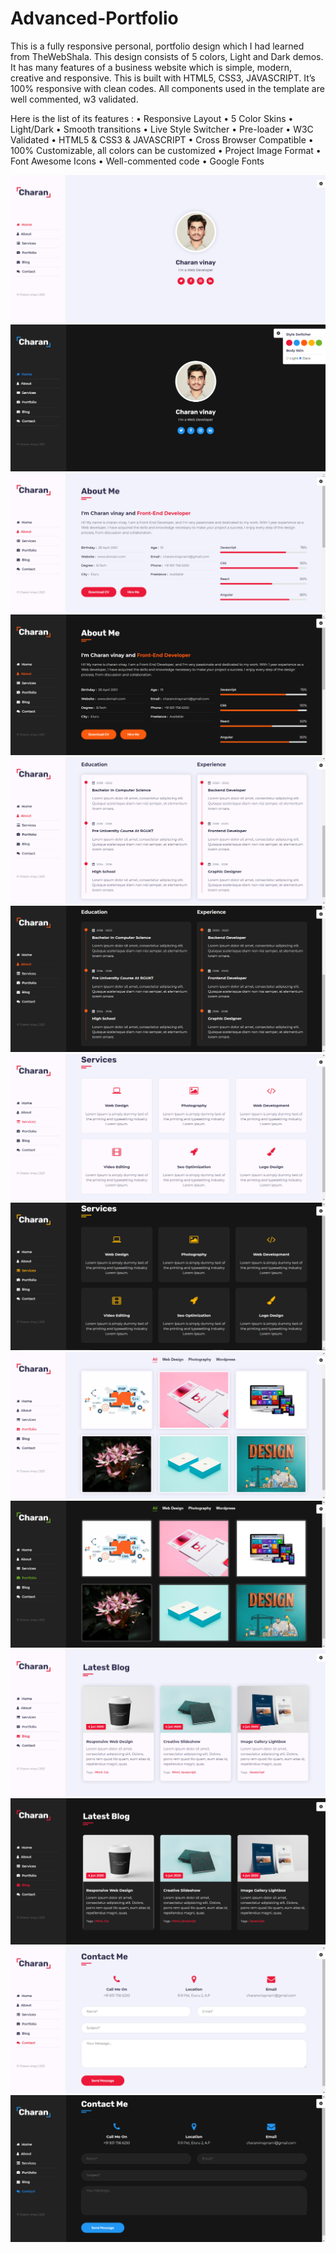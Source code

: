 # Advanced-Portfolio

This is a fully responsive personal, portfolio design which I had learned from TheWebShala.
This design consists of 5 colors, Light and Dark demos.
It has many features of a business website which is simple, modern, creative and responsive.
This is built with HTML5, CSS3, JAVASCRIPT.
It’s 100% responsive with clean codes. All components used in the template are well commented, w3 validated.

Here is the list of its features :
• Responsive Layout
• 5 Color Skins
• Light/Dark
• Smooth transitions
• Live Style Switcher
• Pre-loader
• W3C Validated
• HTML5 & CSS3 & JAVASCRIPT
• Cross Browser Compatible
• 100% Customizable, all colors can be customized
• Project Image Format
• Font Awesome Icons
• Well-commented code
• Google Fonts

![Home](https://github.com/charanvinay/Advanced-Portfolio/blob/master/Portfolio_images/home.PNG)
![homedark](https://github.com/charanvinay/Advanced-Portfolio/blob/master/Portfolio_images/homedark.PNG)
![about](https://github.com/charanvinay/Advanced-Portfolio/blob/master/Portfolio_images/about.PNG)
![aboutdark](https://github.com/charanvinay/Advanced-Portfolio/blob/master/Portfolio_images/aboutdark.PNG)
![education](https://github.com/charanvinay/Advanced-Portfolio/blob/master/Portfolio_images/education.PNG)
![educationdark](https://github.com/charanvinay/Advanced-Portfolio/blob/master/Portfolio_images/educationdark.PNG)
![services](https://github.com/charanvinay/Advanced-Portfolio/blob/master/Portfolio_images/services.PNG)
![servicesdark](https://github.com/charanvinay/Advanced-Portfolio/blob/master/Portfolio_images/servicesdark.PNG)
![portfolio](https://github.com/charanvinay/Advanced-Portfolio/blob/master/Portfolio_images/portfolio.PNG)
![portfoliodark](https://github.com/charanvinay/Advanced-Portfolio/blob/master/Portfolio_images/portfoliodark.PNG)
![blog](https://github.com/charanvinay/Advanced-Portfolio/blob/master/Portfolio_images/blog.PNG)
![blogdark](https://github.com/charanvinay/Advanced-Portfolio/blob/master/Portfolio_images/blogdark.PNG)
![contact](https://github.com/charanvinay/Advanced-Portfolio/blob/master/Portfolio_images/contact.PNG)
![contact](https://github.com/charanvinay/Advanced-Portfolio/blob/master/Portfolio_images/contactdark.PNG)
